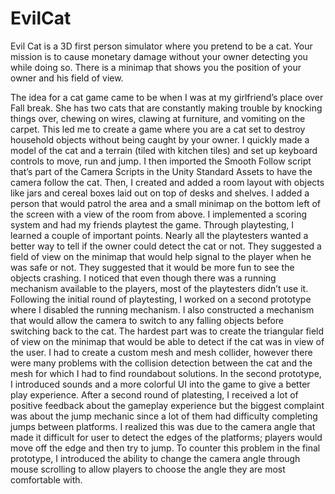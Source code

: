 # EvilCat
Evil Cat is a 3D first person simulator where you pretend to be a cat. Your mission is to cause monetary damage without your owner detecting you while doing so. There is a minimap that shows you the position of your owner and his field of view.

The idea for a cat game came to be when I was at my girlfriend’s place over Fall break. She has two cats that are constantly making trouble by knocking things over, chewing on wires, clawing at furniture, and vomiting on the carpet. This led me to create a game where you are a cat set to destroy household objects without being caught by your owner.
I quickly made a model of the cat and a terrain (tiled with kitchen tiles) and set up keyboard controls to move, run and jump. I then imported the Smooth Follow script that’s part of the Camera Scripts in the Unity Standard Assets to have the camera follow the cat. Then, I created and added a room layout with objects like jars and cereal boxes laid out on top of desks and shelves. I added a person that would patrol the area and a small minimap on the bottom left of the screen with a view of the room from above. I implemented a scoring system and had my friends playtest the game.
Through playtesting, I learned a couple of important points. Nearly all the playtesters wanted a better way to tell if the owner could detect the cat or not. They suggested a field of view on the minimap that would help signal to the player when he was safe or not. They suggested that it would be more fun to see the objects crashing. I noticed that even though there was a running mechanism available to the players, most of the playtesters didn’t use it.
Following the initial round of playtesting, I worked on a second prototype where I disabled the running mechanism. I also constructed a mechanism that would allow the camera to switch to any falling objects before switching back to the cat. The hardest part was to create the triangular field of view on the minimap that would be able to detect if the cat was in view of the user. I had to create a custom mesh and mesh collider, however there were many problems with the collision detection between the cat and the mesh for which I had to find roundabout solutions. In the second prototype, I introduced sounds and a more colorful UI into the game to give a better play experience.
After a second round of platesting, I received a lot of positive feedback about the gameplay experience but the biggest complaint was about the jump mechanic since a lot of them had difficulty completing jumps between platforms. I realized this was due to the camera angle that made it difficult for user to detect the edges of the platforms; players would move off the edge and then try to jump. To counter this problem in the final prototype, I introduced the ability to change the camera angle through mouse scrolling to allow players to choose the angle they are most comfortable with.

